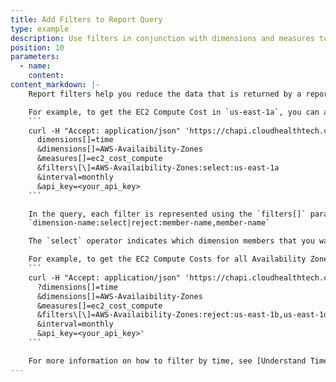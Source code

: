 ```yaml
---
title: Add Filters to Report Query
type: example
description: Use filters in conjunction with dimensions and measures to build complex queries.
position: 10
parameters:
  - name:
    content:
content_markdown: |-
    Report filters help you reduce the data that is returned by a report query. You can use filters in conjunction with dimensions and measures to build complex queries.

    For example, to get the EC2 Compute Cost in `us-east-1a`, you can apply a filter in this way.
    ```
    curl -H "Accept: application/json" 'https://chapi.cloudhealthtech.com/olap_reports/usage/instance?
      dimensions[]=time
      &dimensions[]=AWS-Availaibility-Zones
      &measures[]=ec2_cost_compute
      &filters\[\]=AWS-Availaibility-Zones:select:us-east-1a
      &interval=monthly
      &api_key=<your_api_key>
    ```

    In the query, each filter is represented using the `filters[]` parameter. this parameter has the this structure.
    `dimension-name:select|reject:member-name,member-name`

    The `select` operator indicates which dimension members that you want to include and the `reject`, the dimension members that you want to exclude.

    For example, to get the EC2 Compute Costs for all Availability Zones except `us-east-1b` and `us-east-1d`, you can apply a filter in this way.
    ```
    curl -H "Accept: application/json" 'https://chapi.cloudhealthtech.com/olap_reports/usage/instance
      ?dimensions[]=time
      &dimensions[]=AWS-Availaibility-Zones
      &measures[]=ec2_cost_compute
      &filters\[\]=AWS-Availaibility-Zones:reject:us-east-1b,us-east-1d
      &interval=monthly
      &api_key=<your_api_key>'
    ```

    For more information on how to filter by time, see [Understand Time Filters](#Reportingunderstand-time-filters).
---
```

